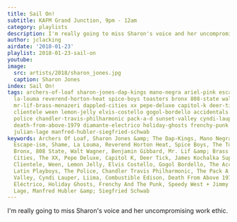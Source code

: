 ```yaml
---
title: Sail On!
subtitle: KAFM Grand Junction, 9pm - 12am
category: playlists
description: I'm really going to miss Sharon's voice and her uncompromising work ethic.
author: jclacking
airdate: '2018-01-23'
playlist: 2018-01-23-sail-on
youtube: 
image:
  src: artists/2018/sharon_jones.jpg
  caption: Sharon Jones
index: Sail On!
tags: archers-of-loaf sharon-jones-dap-kings mano-negra ariel-pink escape-ism shame
  la-louma reverend-horton-heat spice-boys toasters bronx 808-state walt-wagner benjamin-gibbard
  mr-lif-brass-menazeri dappled-cities xx pepe-deluxe capitol-k deer-tick james-kochalka-superstar
  clientele ween lemon-jelly elvis-costello gogol-bordello accidentals cherry latin-playboys
  police chandler-travis-philharmonic pack-a-d sunset-valley cyndi-lauper liima combustible-edison
  death-from-above-1979 diamante-electrico holiday-ghosts frenchy-punk speedy-west-jimmy-bryant
  julian-lage manfred-hubler-siegfried-schwab
keywords: Archers Of Loaf, Sharon Jones &amp; The Dap-Kings, Mano Negra, Ariel Pink,
  Escape-ism, Shame, La Louma, Reverend Horton Heat, Spice Boys, The Toasters, The
  Bronx, 808 State, Walt Wagner, Benjamin Gibbard, Mr. Lif &amp; Brass Menazeri, Dappled
  Cities, The XX, Pepe Deluxe, Capitol K, Deer Tick, James Kochalka Superstar, The
  Clientele, Ween, Lemon Jelly, Elvis Costello, Gogol Bordello, The Accidentals, Cherry,
  Latin Playboys, The Police, Chandler Travis Philharmonic, The Pack A.D., Sunset
  Valley, Cyndi Lauper, Liima, Combustible Edison, Death From Above 1979, Diamante
  Eléctrico, Holiday Ghosts, Frenchy And The Punk, Speedy West + Jimmy Bryant, Julian
  Lage, Manfred Hubler &amp; Siegfried Schwab
---
```

I'm really going to miss Sharon's voice and her uncompromising work ethic.
